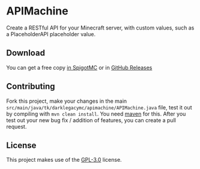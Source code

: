 
# APIMachine

Create a RESTful API for your Minecraft server, with custom values, such as a PlaceholderAPI placeholder value.

## Download
You can get a free copy [in SpigotMC](www.spigotmc.org/resources/111445/) or in [GitHub Releases](https://github.com/mallusrgreatv2/APIMachine/releases/latest)

## Contributing

Fork this project, make your changes in the main `src/main/java/tk/darklegacymc/apimachine/APIMachine.java` file, test it out by compiling with `mvn clean install`. You need [maven](https://maven.apache.org/install.html) for this. After you test out your new bug fix / addition of features, you can create a pull request.


## License

This project makes use of the [GPL-3.0](https://choosealicense.com/licenses/gpl-3.0/) license.

